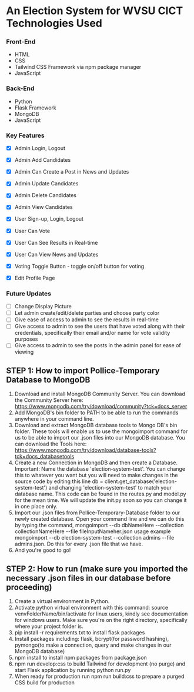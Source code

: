 # An Election System for WVSU CICT Technologies Used

### Front-End
- HTML
- CSS
- Tailwind CSS Framework via npm package manager
- JavaScript

### Back-End
- Python
- Flask Framework
- MongoDB
- JavaScript

### Key Features
- [x] Admin Login, Logout
- [x] Admin Add Candidates
- [x] Admin Can Create a Post in News and Updates
- [x] Admin Update Candidates
- [x] Admin Delete Candidates
- [x] Admin View Candidates
- [x] User Sign-up, Login, Logout
- [x] User Can Vote
- [x] User Can See Results in Real-time
- [x] User Can View News and Updates
- [x] Voting Toggle Button - toggle on/off button for voting
- [x] Edit Profile Page


### Future Updates
- [ ] Change Display Picture
- [ ] Let admin create/edit/delete parties and choose party color
- [ ] Give ease of access to admin to see the results in real-time
- [ ] Give access to admin to see the users that have voted along with their credentials, specifically their email and/or name for vote validity purposes
- [ ] Give access to admin to see the posts in the admin panel for ease of viewing

## STEP 1: How to import Pollice-Temporary Database to MongoDB

1. Download and install MongoDB Community Server. You can download the Community Server here: https://www.mongodb.com/try/download/community?tck=docs_server
2. Add MongoDB's bin folder to PATH to be able to run the commands anywhere in your command line.
3. Download and extract MongoDB database tools to Mongo DB's bin folder. These tools will enable us to use the mongoimport command for us to be able to import our .json files into our MongoDB database. You can download the Tools here: https://www.mongodb.com/try/download/database-tools?tck=docs_databasetools
4. Create a new Connection in MongoDB and then create a Database. Important: Name the database 'election-system-test'. You can change this to whatever you want but you will need to make changes in the source code by editing this line db = client.get_database('election-system-test') and changing 'election-system-test' to match your database name. This code can be found in the routes.py and model.py for the mean time. We will update the init.py soon so you can change it in one place only.
5. Import our .json files from Pollice-Temporary-Database folder to our newly created database. Open your command line and we can do this by typing the command, mongoimport --db dbNameHere --collection collectionNameHere --file fileInputNameher.json usage example mongoimport --db election-system-test --collection admins --file admins.json. Do this for every .json file that we have.
6. And you're good to go!

## STEP 2: How to run (make sure you imported the necessary .json files in our database before proceeding)

1. Create a virtual environment in Python.
2. Activate python virtual environment with this command: source venvFolderName/bin/activate for linux users, kindly see documentation for windows users. Make sure you're on the right directory, specifically where your project folder is.
3. pip install -r requirements.txt to install flask packages
4. Install packages including: flask, bcrypt(for password hashing), pymongo(to make a connection, query and make changes in our MongoDB database)
5. npm install to install npm packages from package.json
6. npm run develop:css to build Tailwind for development (no purge) and start Flask application by running python run.py
7. When ready for production run npm run build:css to prepare a purged CSS build for production

